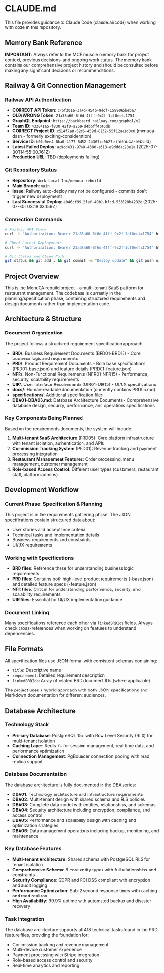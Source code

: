 # CLAUDE.md

This file provides guidance to Claude Code (claude.ai/code) when working with code in this repository.

## Memory Bank Reference

**IMPORTANT**: Always refer to the MCP muscle memory bank for project context, previous decisions, and ongoing work status. The memory bank contains our comprehensive project history and should be consulted before making any significant decisions or recommendations.

## Railway & Git Connection Management

### Railway API Authentication
- **CORRECT API Token**: `c4bf3016-3a7d-454b-9dcf-159906bbeba7`
- **OLD/WRONG Token**: `21a38a60-6f6d-4fff-9c2f-1cf0ee4c1754`
- **GraphQL Endpoint**: `https://backboard.railway.com/graphql/v2`
- **Team ID**: `433071a5-f830-42f0-a259-d4bbff4b46db`
- **CORRECT Project ID**: `c514f7a8-52d6-459d-8132-55f12ae1d0c0` (menuca-dash - formerly exciting-consideration)
- **Service ID**: `b09e0ee4-8ba0-4177-8452-24367cd0b27e` (menuca-rebuild)
- **Latest Failed Deploy**: `ac9cd431-97a0-4380-a513-e9dddac28e1a` (2025-07-30T14:55:00.761Z)
- **Production URL**: TBD (deployments failing)

### Git Repository Status
- **Repository**: `Work-Local-Inc/menuca-rebuild`
- **Main Branch**: `main` 
- **Issue**: Railway auto-deploy may not be configured - commits don't trigger new deployments
- **Last Successful Deploy**: `e046cf99-2faf-40b2-bfcd-553528b4232d` (2025-07-30T03:18:03.159Z)

### Connection Commands
```bash
# Railway API Check
curl -H "Authorization: Bearer 21a38a60-6f6d-4fff-9c2f-1cf0ee4c1754" https://backboard.railway.com/graphql/v2 -d '{"query":"query { me { name email } }"}' -H "Content-Type: application/json"

# Check Latest Deployments
curl -H "Authorization: Bearer 21a38a60-6f6d-4fff-9c2f-1cf0ee4c1754" https://backboard.railway.com/graphql/v2 -d '{"query":"query { project(id: \"131e1e50-fced-49f2-8ad7-668828ab33f1\") { services { edges { node { name deployments(first: 3) { edges { node { id status createdAt } } } } } } } }"}' -H "Content-Type: application/json"

# Git Status and Clean Push
git status && git add . && git commit -m "Deploy update" && git push origin main
```

## Project Overview

This is the MenuCA rebuild project - a multi-tenant SaaS platform for restaurant management. The codebase is currently in the planning/specification phase, containing structured requirements and design documents rather than implementation code.

## Architecture & Structure

### Document Organization
The project follows a structured requirement specification approach:

- **BRD/**: Business Requirement Documents (BRD01-BRD15) - Core business logic and requirements
- **PRD/**: Product Requirement Documents - Both base specifications (PRD01-base.json) and feature details (PRD01-feature.json)
- **NFR/**: Non-Functional Requirements (NFR01-NFR15) - Performance, security, scalability requirements  
- **UIR/**: User Interface Requirements (UIR01-UIR15) - UI/UX specifications
- **docs/**: Human-readable documentation (currently contains PRD05.md)
- **specifications/**: Additional specification files
- **DBA01-DBA06.md**: Database Architecture Documents - Comprehensive database design, security, performance, and operations specifications

### Key Components Being Planned

Based on the requirements documents, the system will include:

1. **Multi-tenant SaaS Architecture** (PRD05): Core platform infrastructure with tenant isolation, authentication, and APIs
2. **Commission Tracking System** (PRD01): Revenue tracking and payment processing integration
3. **Restaurant Management Features**: Order processing, menu management, customer management
4. **Role-based Access Control**: Different user types (customers, restaurant staff, platform admins)

## Development Workflow

### Current Phase: Specification & Planning
This project is in the requirements gathering phase. The JSON specifications contain structured data about:
- User stories and acceptance criteria
- Technical tasks and implementation details
- Business requirements and constraints
- UI/UX requirements

### Working with Specifications
- **BRD files**: Reference these for understanding business logic requirements
- **PRD files**: Contains both high-level product requirements (-base.json) and detailed feature specs (-feature.json)
- **NFR files**: Critical for understanding performance, security, and scalability requirements
- **UIR files**: Essential for UI/UX implementation guidance

### Document Linking
Many specifications reference each other via `linkedBRDIds` fields. Always check cross-references when working on features to understand dependencies.

## File Formats

All specification files use JSON format with consistent schemas containing:
- `title`: Descriptive name
- `requirement`: Detailed requirement description
- `linkedBRDIds`: Array of related BRD document IDs (where applicable)

The project uses a hybrid approach with both JSON specifications and Markdown documentation for different audiences.

## Database Architecture

### Technology Stack
- **Primary Database**: PostgreSQL 15+ with Row Level Security (RLS) for multi-tenant isolation
- **Caching Layer**: Redis 7+ for session management, real-time data, and performance optimization
- **Connection Management**: PgBouncer connection pooling with read replica support

### Database Documentation
The database architecture is fully documented in the DBA series:

- **DBA01**: Technology architecture and infrastructure requirements
- **DBA02**: Multi-tenant design with shared schema and RLS policies
- **DBA03**: Complete data model with entities, relationships, and schemas
- **DBA04**: Security architecture including encryption, compliance, and access control
- **DBA05**: Performance and scalability design with caching and optimization strategies
- **DBA06**: Data management operations including backup, monitoring, and maintenance

### Key Database Features
- **Multi-tenant Architecture**: Shared schema with PostgreSQL RLS for tenant isolation
- **Comprehensive Schema**: 8 core entity types with full relationships and constraints
- **Security Compliance**: GDPR and PCI DSS compliant with encryption and audit logging
- **Performance Optimization**: Sub-2 second response times with caching and read replicas
- **High Availability**: 99.9% uptime with automated backup and disaster recovery

### Task Integration
The database architecture supports all 418 technical tasks found in the PRD feature files, providing the foundation for:
- Commission tracking and revenue management
- Multi-device customer experience
- Payment processing with Stripe integration  
- Role-based access control and security
- Real-time analytics and reporting